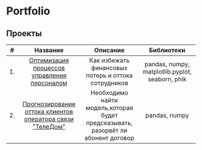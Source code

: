 # Portfolio
## Проекты

|#  | Название | Описание | Библиотеки
|:----:| :-----------------------------------: | :-----------------------------------: |:-----------------------------------:|
|1.  | [Оптимизация процессов управления персоналом](https://github.com/Dujak90/Portfolio/blob/main/optimiz_upravleniy_personalom/upravlenie_personalom.ipynb) | Как избежать финансовых потерь и оттока сотрудников | pandas, numpy, matplotlib.pyplot, seaborn, phik |
|2.  | [Прогнозирование оттока клиентов оператора связи "ТелеДом"](https://github.com/Dujak90/Portfolio/blob/main/prognoz_ottoka/prognoz_ottoka_klientov.ipynb) | Необходимо найти модель,которая будет предсказывать, разорвёт ли абонент договор | pandas, numpy |
